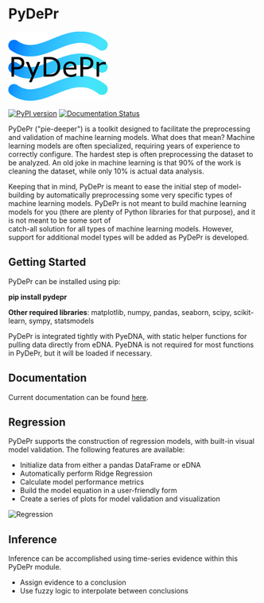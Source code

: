 # PyDePr
![PyDePr](https://github.com/drericstrong/pydepr/blob/master/images/pydepr_small.jpg)

[![PyPI version](https://badge.fury.io/py/pydepr.svg)](https://badge.fury.io/py/pydepr)
[![Documentation Status](https://readthedocs.org/projects/pydepr/badge/?version=latest)](http://pydepr.readthedocs.io/en/latest/?badge=latest)

PyDePr ("pie-deeper") is a toolkit designed to facilitate the preprocessing and validation of 
machine learning models. What does that mean? Machine learning models are often 
specialized, requiring years of experience to correctly configure. The hardest 
step is often preprocessing the dataset to be analyzed. An old joke in machine
learning is that 90% of the work is cleaning the dataset, while only 10% is 
actual data analysis.

Keeping that in mind, PyDePr is meant to ease the initial step of model-building
by automatically preprocessing some very specific types of machine learning models.
PyDePr is not meant to build machine learning models for you (there are plenty of
Python libraries for that purpose), and it is not meant to be some sort of  
catch-all solution for all types of machine learning models. However, support for
additional model types will be added as PyDePr is developed.

## Getting Started
PyDePr can be installed using pip:

**pip install pydepr**

**Other required libraries**: matplotlib, numpy, pandas, seaborn, scipy, 
scikit-learn, sympy, statsmodels

PyDePr is integrated tightly with PyeDNA, with static helper functions for 
pulling data directly from eDNA. PyeDNA is not required for most functions
in PyDePr, but it will be loaded if necessary.

## Documentation
Current documentation can be found [here](https://pydepr.readthedocs.io/en/latest/).

## Regression
PyDePr supports the construction of regression models, with built-in
visual model validation. The following features are available:

* Initialize data from either a pandas DataFrame or eDNA
* Automatically perform Ridge Regression
* Calculate model performance metrics
* Build the model equation in a user-friendly form
* Create a series of plots for model validation and visualization

![Regression](/images/Regression.jpg)

## Inference
Inference can be accomplished using time-series evidence within this 
PyDePr module.

* Assign evidence to a conclusion
* Use fuzzy logic to interpolate between conclusions